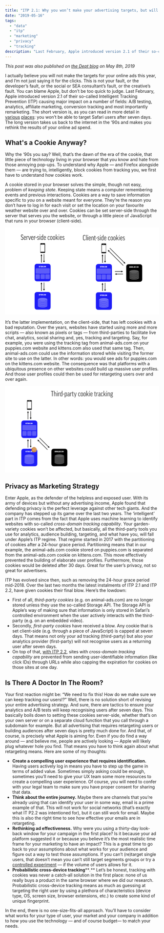 ```yaml
---
title: "ITP 2.1: Why you won’t make your advertising targets, but will finally understand how cookies work"
date: "2019-05-16"
tags: 
  - "data"
  - "itp"
  - "marketing"
  - "privacy"
  - "tracking"
description: "Last February, Apple introduced version 2.1 of their so-called Intelligent Tracking Prevention (ITP) causing major impact on a number of fields: A/B testing, analytics, affiliate marketing, conversion tracking and most importantly remarketing. The short version is you won’t be able to target Safari users after seven days. The long version takes us back to the internet in the ‘90s and makes you rethink the results of your online ad spend."
---
```


_This post was also published on [the Dept blog](https://www.deptagency.com/fromourdepsters/itp-2-1-why-you-wont-make-your-advertising-targets-but-will-finally-understand-how-cookies-work/) on May 8th, 2019_

I actually believe you will not make the targets for your online ads this year, and I’m not just saying it for the clicks. This is not your fault, or the developer’s fault, or the social or SEA consultant’s fault, or the creative’s fault. You can blame Apple, but don’t be too quick to judge. Last February, Apple introduced version 2.1 of their so-called Intelligent Tracking Prevention (ITP) causing major impact on a number of fields: A/B testing, analytics, affiliate marketing, conversion tracking and most importantly remarketing. The short version is, as you can read in more detail in [various](https://www.simoahava.com/analytics/itp-2-1-and-web-analytics/) [places](https://webkit.org/blog/8613/intelligent-tracking-prevention-2-1/): you won’t be able to target Safari users after seven days. The long version takes us back to the internet in the ‘90s and makes you rethink the results of your online ad spend.

## What's a Cookie Anyway?

Why the ‘90s you say? Well, that’s the dawn of the era of the cookie, that little piece of technology living in your browser that you know and hate from those annoying pop-ups. To understand why Apple — and Firefox alongside them — are trying to, intelligently, block cookies from tracking you, we first have to understand how cookies work.

A cookie stored in your browser solves the simple, though not easy, problem of _keeping state_. Keeping state means a computer remembering events and previous interactions. Cookies are a way to save information specific to _you_ on a website meant for everyone. They’re the reason you don’t have to log in for each visit or set the location on your favourite weather website over and over. Cookies can be set server-side through the server that serves you the website, or through a little piece of JavaScript that runs in your browser (client-side).

![Image](images/server-client-side-cookies.gif)

It’s the latter implementation, on the client-side, that has left cookies with a bad reputation. Over the years, websites have started using more and more scripts — also known as pixels or tags — from third-parties to facilitate live chat, analytics, social sharing and, yes, tracking and targeting. Say, for example, you were using the tracking tag from animal-ads.com on your puppies.com website and kittens.com also used that same tag. Then, animal-ads.com could use the information stored while visiting the former site to use on the latter. In other words: you would see ads for puppies.com on the kittens.com website. The consequence was that platforms with a ubiquitous presence on other websites could build up massive user profiles. And those user profiles could then be used for retargeting users over and over again.

![Image](images/third-party-cookies.gif)

## Privacy as Marketing Strategy

Enter Apple, as the defender of the helpless and exposed user. With its army of devices but without any advertising income, Apple found that defending privacy is the perfect leverage against other tech giants. And the company has stepped up its game over the last two years. The ‘intelligent’ part in ITP comes from the fact that Apple uses machine learning to identify websites with so-called _cross-domain tracking capability_. Your garden-variety cookies won’t be affected, but basically, all the third-party tools you use for analytics, audience building, targeting, and what have you, will fall under Apple’s ITP regime. That regime started in 2017 with the partitioning of cookies after a 24-hour grace period. Partitioning means that in our example, the animal-ads.com cookie stored on puppies.com is separated from the animal-ads.com cookie on kittens.com. This move effectively prevented the building of elaborate user profiles. Furthermore, those cookies would be deleted after 30 days. Great for the user’s privacy, not so great for advertisers.

ITP has evolved since then, such as removing the 24-hour grace period mid-2018. Over the last two months the latest instalments of ITP 2.1 and ITP 2.2, have given cookies their final blow. Here’s the lowdown:

- First of all, _third-party cookies_ (e.g. on animal-ads.com) are no longer stored unless they use the so-called Storage API. The Storage API is Apple’s way of making sure that information is only stored in Safari’s controlled environment when the user actively interacts with the third-party (e.g. on an embedded video).
- Secondly, _first-party cookies_ have received a blow. Any cookie that is set client-side (e.g. through a piece of JavaScript) is capped at seven days. That means not only your ad tracking (third-party) but also your analytics provider (first-party) will not recognise users as a returning user after seven days.
- On top of that, [with ITP 2.2](https://webkit.org/blog/8828/intelligent-tracking-prevention-2-2/), sites with _cross-domain tracking capability_ are prevented from sending user-identifiable information (like click IDs) through URLs while also capping the expiration for cookies on those sites at one day.

## Is There A Doctor In The Room?

Your first reaction might be: “We need to fix this! How do we make sure we can keep tracking our users!?” Well, there is no solution short of revising your entire advertising strategy. And sure, there are tactics to ensure your analytics and A/B tests will keep recognising users after seven days. This basically boils down to setting these cookies server-side, whether that’s on your own server or on a separate cloud function that you call through a subdomain for example. But all advertising that requires retargeting users or building audiences after seven days is pretty much done for. And that, of course, is precisely what Apple is aiming for. Even if you do find a way around — and believe me, people are actively looking — Apple will likely plug whatever hole you find. That means you have to think again about what retargeting means. Here are some of my thoughts:

- **Create a compelling user experience that requires identification.** Having users actively log in means you have to step up the game in terms of added value. Sometimes simply asking could be enough, sometimes you’ll need to give your UX team some more resources to create a compelling user experience. Of course, you will need to confer with your legal team to make sure you have proper consent for sharing that data.
- **Think about the entire journey.** Maybe there are channels that you’re already using that can identify your user in some way, email is a prime example of that. This will not work for social networks (that’s exactly what IT P2.2 was intentioned for), but it can still work for email. Maybe this is also the right time to see how effective your emails are in retargeting.
- **Rethinking ad effectiveness.** Why were you using a thirty-day look-back window for your campaign in the first place? Is it because your ad platform suggested it or because you believe it’s the most realistic time frame for your marketing to have an impact? This is a great time to go back to your assumptions about what works for your audience and figure out a way to test those assumptions. If you can’t (re)target single users, that doesn’t mean you can’t still target segments groups or try a [controlled experiment](https://www.kaushik.net/avinash/controlled-experiments-measuring-incrementality/) — if the volume of users allows for it.
- **Probabilistic cross-device tracking****_._** Let’s be honest, tracking with cookies was never a catch-all solution in the first place: none of us really buys a product in the same browser where we did our research. Probabilistic cross-device tracking means as much as guessing at targeting the right user by using a plethora of characteristics (device type, OS, screen size, browser extensions, etc.) to create some kind of unique fingerprint.

In the end, there is no one-size-fits-all approach. You’ll have to consider what works for your type of user, your market and your company in addition to how you use the technology — and of course budget— to match your needs.
